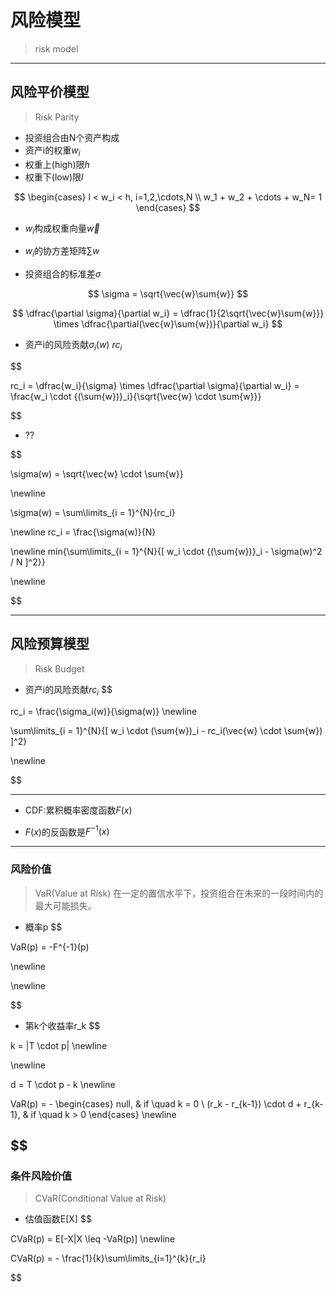 
# 风险模型
> risk model

---
## 风险平价模型
> Risk Parity
- 投资组合由N个资产构成
- 资产i的权重$w_i$
- 权重上(high)限$h$
- 权重下(low)限$l$

$$
\begin{cases}
l < w_i < h, i=1,2,\cdots,N \\
w_1 + w_2 + \cdots + w_N= 1
\end{cases}
$$

- $w_i$构成权重向量$\vec{w}$
- $w_i$的协方差矩阵$\sum{w}$


- 投资组合的标准差$\sigma$

$$
\sigma = \sqrt{\vec{w}\sum{w}}
$$


$$
\dfrac{\partial \sigma}{\partial w_i}
 = \dfrac{1}{2\sqrt{\vec{w}\sum{w}}} \times
 \dfrac{\partial(\vec{w}\sum{w})}{\partial w_i}
$$

- 资产i的风险贡献$\sigma_i(w)$
$rc_i$




$$

rc_i = \dfrac{w_i}{\sigma} \times \dfrac{\partial \sigma}{\partial w_i}
 = \frac{w_i \cdot {(\sum{w})}_i}{\sqrt{\vec{w} \cdot \sum{w}}}

$$
- ??

$$

\sigma(w) = \sqrt{\vec{w} \cdot \sum{w}}

\newline

\sigma(w) = \sum\limits_{i = 1}^{N}{rc_i}

\newline
rc_i = \frac{\sigma(w)}{N}

\newline
min{\sum\limits_{i = 1}^{N}{[
        w_i \cdot {(\sum{w})}_i - \sigma(w)^2 / N
]^2}}

\newline



$$




---
## 风险预算模型
> Risk Budget

- 资产i的风险贡献$rc_i$
$$

rc_i = \frac{\sigma_i(w)}{\sigma(w)}
\newline

\sum\limits_{i = 1}^{N}{[
    w_i \cdot (\sum{w})_i - rc_i(\vec{w} \cdot \sum{w})
]^2}

\newline

$$




---


- CDF:累积概率密度函数$F(x)$

- $F(x)$的反函数是$F^{-1}(x)$








---
### 风险价值
>VaR(Value at Risk)
> 在一定的置信水平下，投资组合在未来的一段时间内的最大可能损失。

- 概率p
$$

VaR(p) = -F^{-1}(p)

\newline




\newline

$$
- 第k个收益率r_k
$$

k = |T \cdot p|
\newline



\newline

d = T \cdot p - k
\newline

VaR(p) = -
\begin{cases}
null, & if \quad k = 0 \\
(r_k - r_{k-1}) \cdot d + r_{k-1}, & if \quad k > 0
\end{cases}
\newline


$$
---
### 条件风险价值
> CVaR(Conditional Value at Risk)
- 估值函数E[X]
$$

CVaR(p) = E[-X|X \leq -VaR(p)]
\newline

CVaR(p) = - \frac{1}{k}\sum\limits_{i=1}^{k}{r_i}

$$

